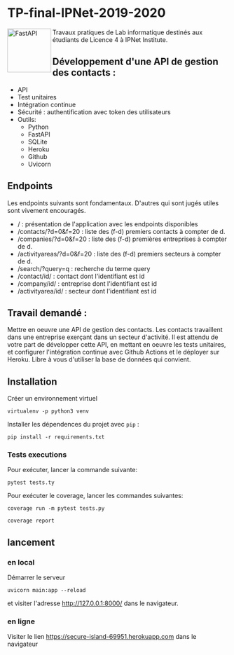 # TP-final-IPNet-2019-2020
<img align="left" alt="FastAPI" width="100px" src="https://images4.programmersought.com/878/c8/c8b175f9d26f422afd56a6a20285302e.png" />


Travaux pratiques de Lab informatique destinés aux étudiants de Licence 4 à IPNet Institute.

## Développement d'une API de gestion des contacts : 
- API
- Test unitaires
- Intégration continue
- Sécurité : authentification avec token des utilisateurs
- Outils: 
   - Python
   - FastAPI
   - SQLite
   - Heroku
   - Github
   - Uvicorn
   
## Endpoints
Les endpoints suivants sont fondamentaux. D'autres qui sont jugés utiles sont vivement encouragés.
- / : présentation de l'application avec les endpoints disponibles
- /contacts/?d=0&f=20 : liste des (f-d) premiers contacts à compter de d.
- /companies/?d=0&f=20 : liste des (f-d) premières entreprises à compter de d.
- /activityareas/?d=0&f=20 : liste des (f-d) premiers secteurs à compter de d.
- /search/?query=q : recherche du terme query
- /contact/id/ : contact dont l'identifiant est id
- /company/id/ : entreprise dont l'identifiant est id
- /activityarea/id/ : secteur dont l'identifiant est id


## Travail demandé :

Mettre en oeuvre une API de gestion des contacts. Les contacts travaillent dans une entreprise exerçant dans un secteur d'activité.
Il est attendu de votre part de développer cette API, en mettant en oeuvre les tests unitaires, et configurer l'intégration continue avec Github Actions et le déployer sur Heroku.
Libre à vous d'utiliser la base de données qui convient.


## Installation

Créer un environnement virtuel
```
virtualenv -p python3 venv
```

Installer les dépendences du projet avec `pip` :
```
pip install -r requirements.txt
```

### Tests executions

Pour exécuter, lancer la commande suivante:

 ```
pytest tests.ty
 ```

Pour exécuter le coverage, lancer les commandes suivantes:

  ```
coverage run -m pytest tests.py
 ```
  ```
coverage report
 ```


## lancement

### en local
Démarrer le serveur
```
uvicorn main:app --reload
```
et visiter l'adresse http://127.0.0.1:8000/ dans le navigateur.

### en ligne
Visiter le lien https://secure-island-69951.herokuapp.com dans le navigateur
